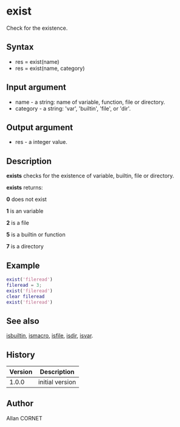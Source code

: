 

# exist

Check for the existence.

## Syntax

- res = exist(name)
- res = exist(name, category)

## Input argument

 - name - a string: name of variable, function, file or directory.
 - category - a string: 'var', 'builtin', 'file', or 'dir'.

## Output argument

 - res - a integer value.

## Description


  <p><b>exists</b> checks for the existence of variable, builtin, file or directory.</p>
  <p><b>exists</b> returns:</p>
  <p><b>0</b> does not exist</p>
  <p><b>1</b> is an variable</p>
  <p><b>2</b> is a file</p>
  <p><b>5</b> is a builtin or function</p>
  <p><b>7</b> is a directory</p>


## Example

```matlab
exist('fileread')
fileread = 3;
exist('fileread')
clear fileread
exist('fileread')
```

## See also

[isbuiltin](../functions_manager/isbuiltin.md), [ismacro](../functions_manager/ismacro.md), [isfile](../files_folders_functions/isfile.md), [isdir](../files_folders_functions/isdir.md), [isvar](../memory_manager/isvar.md).
## History

|Version|Description|
|------|------|
|1.0.0|initial version|


## Author

Allan CORNET



